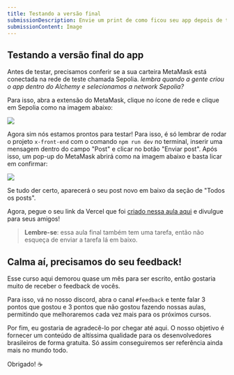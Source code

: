 ```yaml
---
title: Testando a versão final
submissionDescription: Envie um print de como ficou seu app depois de ter criado uma publicação no seu app.
submissionContent: Image
---
```


## Testando a versão final do app

Antes de testar, precisamos conferir se a sua carteira MetaMask está conectada na rede de teste chamada Sepolia. *lembra quando a gente criou o app dentro do Alchemy e selecionamos a network Sepolia?*

Para isso, abra a extensão do MetaMask, clique no ícone de rede e clique em Sepolia como na imagem abaixo:

![](https://raw.githubusercontent.com/menthorlabs/courses/main/images/2023-09-10-15-51-47.png)

Agora sim nós estamos prontos para testar! Para isso, é só lembrar de rodar o projeto `x-front-end` com o comando `npm run dev` no terminal, inserir uma mensagem dentro do campo "Post" e clicar no botão "Enviar post". Após isso, um pop-up do MetaMask abrirá como na imagem abaixo e basta licar em confirmar:

![](https://raw.githubusercontent.com/menthorlabs/courses/main/images/2023-09-10-15-54-26.png)

Se tudo der certo, aparecerá o seu post novo em baixo da seção de "Todos os posts".

Agora, pegue o seu link da Vercel que foi [criado nessa aula aqui](/twitter-descentralizado/desenvolvendo-o-site/subindo-para-producao) e divulgue para seus amigos!

> **Lembre-se**: essa aula final também tem uma tarefa, então não esqueça de enviar a tarefa lá em baixo.

## Calma aí, precisamos do seu feedback!

Esse curso aqui demorou quase um mês para ser escrito, então gostaria muito de receber o feedback de vocês.

Para isso, vá no nosso discord, abra o canal `#feedback` e tente falar 3 pontos que gostou e 3 pontos que não gostou fazendo nossas aulas, permitindo que melhoraremos cada vez mais para os próximos cursos.

Por fim, eu gostaria de agradecê-lo por chegar até aqui. O nosso objetivo é fornecer um conteúdo de altíssima qualidade para os desenvolvedores brasileiros de forma gratuita. Só assim conseguiremos ser referência ainda mais no mundo todo.

Obrigado! ☕



